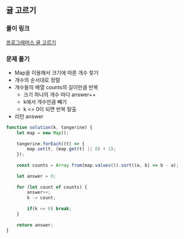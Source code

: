 ## 귤 고르기

### 풀이 링크

[프로그래머스 귤 고르기](https://school.programmers.co.kr/learn/courses/30/lessons/138476)

### 문제 풀기

- Map을 이용해서 크기에 따른 개수 찾기
- 개수의 순서대로 정렬
- 개수들의 배열 counts의 길이만큼 반복
  - 크기 하나의 개수 마다 answer++
  - k에서 개수만큼 빼기
  - k <= 0이 되면 반복 탈출
- 리턴 answer

```javascript
function solution(k, tangerine) {
    let map = new Map();
    
    tangerine.forEach((t) => {
        map.set(t, (map.get(t) || 0) + 1);
    });
    
    const counts = Array.from(map.values()).sort((a, b) => b - a);
    
    let answer = 0;
    
    for (let count of counts) {
        answer++;
        k -= count;
        
        if(k <= 0) break;
    }
    
    return answer;
}
```
